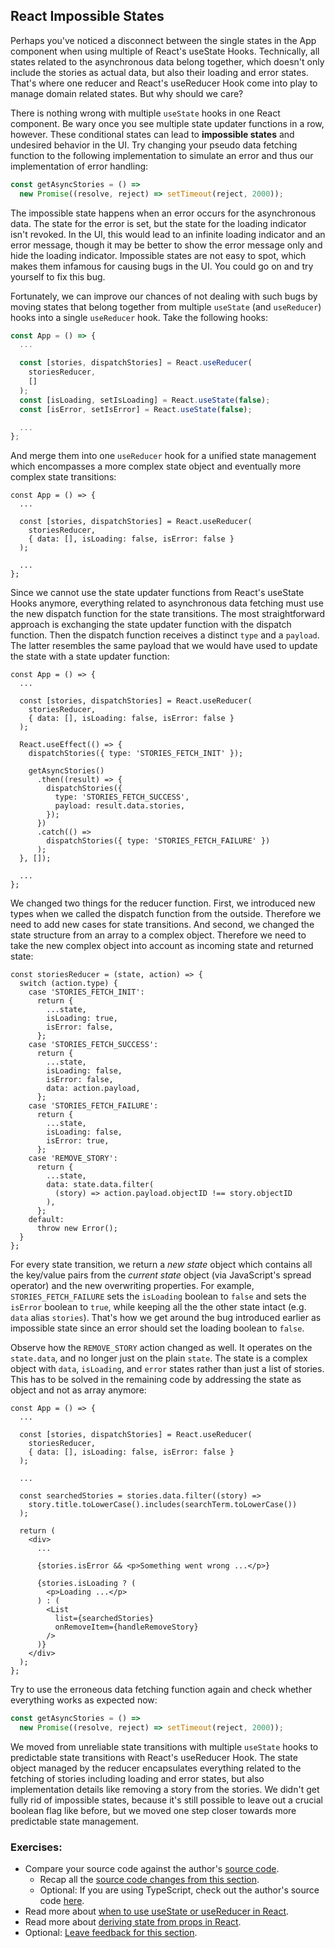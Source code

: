 ## React Impossible States

Perhaps you've noticed a disconnect between the single states in the App component when using multiple of React's useState Hooks. Technically, all states related to the asynchronous data belong together, which doesn't only include the stories as actual data, but also their loading and error states. That's where one reducer and React's useReducer Hook come into play to manage domain related states. But why should we care?

There is nothing wrong with multiple `useState` hooks in one React component. Be wary once you see multiple state updater functions in a row, however. These conditional states can lead to **impossible states** and undesired behavior in the UI. Try changing your pseudo data fetching function to the following implementation to simulate an error and thus our implementation of error handling:

```javascript
const getAsyncStories = () =>
  new Promise((resolve, reject) => setTimeout(reject, 2000));
```

The impossible state happens when an error occurs for the asynchronous data. The state for the error is set, but the state for the loading indicator isn't revoked. In the UI, this would lead to an infinite loading indicator and an error message, though it may be better to show the error message only and hide the loading indicator. Impossible states are not easy to spot, which makes them infamous for causing bugs in the UI. You could go on and try yourself to fix this bug.

Fortunately, we can improve our chances of not dealing with such bugs by moving states that belong together from multiple `useState` (and `useReducer`) hooks into a single `useReducer` hook. Take the following hooks:

```javascript
const App = () => {
  ...

  const [stories, dispatchStories] = React.useReducer(
    storiesReducer,
    []
  );
  const [isLoading, setIsLoading] = React.useState(false);
  const [isError, setIsError] = React.useState(false);

  ...
};
```

And merge them into one `useReducer` hook for a unified state management which encompasses a more complex state object and eventually more complex state transitions:

```javascript{6}
const App = () => {
  ...

  const [stories, dispatchStories] = React.useReducer(
    storiesReducer,
    { data: [], isLoading: false, isError: false }
  );

  ...
};
```

Since we cannot use the state updater functions from React's useState Hooks anymore, everything related to asynchronous data fetching must use the new dispatch function for the state transitions. The most straightforward approach is exchanging the state updater function with the dispatch function. Then the dispatch function receives a distinct `type` and a `payload`. The latter resembles the same payload that we would have used to update the state with a state updater function:

```javascript{10,14-17,20}
const App = () => {
  ...

  const [stories, dispatchStories] = React.useReducer(
    storiesReducer,
    { data: [], isLoading: false, isError: false }
  );

  React.useEffect(() => {
    dispatchStories({ type: 'STORIES_FETCH_INIT' });

    getAsyncStories()
      .then((result) => {
        dispatchStories({
          type: 'STORIES_FETCH_SUCCESS',
          payload: result.data.stories,
        });
      })
      .catch(() =>
        dispatchStories({ type: 'STORIES_FETCH_FAILURE' })
      );
  }, []);

  ...
};
```

We changed two things for the reducer function. First, we introduced new types when we called the dispatch function from the outside. Therefore we need to add new cases for state transitions. And second, we changed the state structure from an array to a complex object. Therefore we need to take the new complex object into account as incoming state and returned state:

```javascript{3-28}
const storiesReducer = (state, action) => {
  switch (action.type) {
    case 'STORIES_FETCH_INIT':
      return {
        ...state,
        isLoading: true,
        isError: false,
      };
    case 'STORIES_FETCH_SUCCESS':
      return {
        ...state,
        isLoading: false,
        isError: false,
        data: action.payload,
      };
    case 'STORIES_FETCH_FAILURE':
      return {
        ...state,
        isLoading: false,
        isError: true,
      };
    case 'REMOVE_STORY':
      return {
        ...state,
        data: state.data.filter(
          (story) => action.payload.objectID !== story.objectID
        ),
      };
    default:
      throw new Error();
  }
};
```

For every state transition, we return a *new state* object which contains all the key/value pairs from the *current state* object (via JavaScript's spread operator) and the new overwriting properties. For example, `STORIES_FETCH_FAILURE` sets the `isLoading` boolean to `false` and sets the `isError` boolean to `true`, while keeping all the the other state intact (e.g. `data` alias `stories`). That's how we get around the bug introduced earlier as impossible state since an error should set the loading boolean to `false`.

Observe how the `REMOVE_STORY` action changed as well. It operates on the `state.data`, and no longer just on the plain `state`. The state is a complex object with `data`, `isLoading`, and `error` states rather than just a list of stories. This has to be solved in the remaining code by addressing the state as object and not as array anymore:

```javascript{11,19,21}
const App = () => {
  ...

  const [stories, dispatchStories] = React.useReducer(
    storiesReducer,
    { data: [], isLoading: false, isError: false }
  );

  ...

  const searchedStories = stories.data.filter((story) =>
    story.title.toLowerCase().includes(searchTerm.toLowerCase())
  );

  return (
    <div>
      ...

      {stories.isError && <p>Something went wrong ...</p>}

      {stories.isLoading ? (
        <p>Loading ...</p>
      ) : (
        <List
          list={searchedStories}
          onRemoveItem={handleRemoveStory}
        />
      )}
    </div>
  );
};
```

Try to use the erroneous data fetching function again and check whether everything works as expected now:

```javascript
const getAsyncStories = () =>
  new Promise((resolve, reject) => setTimeout(reject, 2000));
```

We moved from unreliable state transitions with multiple `useState` hooks to predictable state transitions with React's useReducer Hook. The state object managed by the reducer encapsulates everything related to the fetching of stories including loading and error states, but also implementation details like removing a story from the stories. We didn't get fully rid of impossible states, because it's still possible to leave out a crucial boolean flag like before, but we moved one step closer towards more predictable state management.

### Exercises:

* Compare your source code against the author's [source code](https://bit.ly/3R97YnT).
  * Recap all the [source code changes from this section](https://bit.ly/3xIh9oF).
  * Optional: If you are using TypeScript, check out the author's source code [here](https://bit.ly/3Ceq83w).
* Read more about [when to use useState or useReducer in React](https://www.robinwieruch.de/react-usereducer-vs-usestate/).
* Read more about [deriving state from props in React](https://www.robinwieruch.de/react-derive-state-props/).
* Optional: [Leave feedback for this section](https://forms.gle/XWTJS65iu6WkiZMCA).